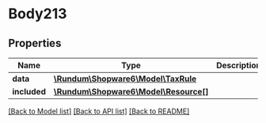 # Body213

## Properties
Name | Type | Description | Notes
------------ | ------------- | ------------- | -------------
**data** | [**\Rundum\Shopware6\Model\TaxRule**](TaxRule.md) |  | [optional] 
**included** | [**\Rundum\Shopware6\Model\Resource[]**](Resource.md) |  | [optional] 

[[Back to Model list]](../../README.md#documentation-for-models) [[Back to API list]](../../README.md#documentation-for-api-endpoints) [[Back to README]](../../README.md)

